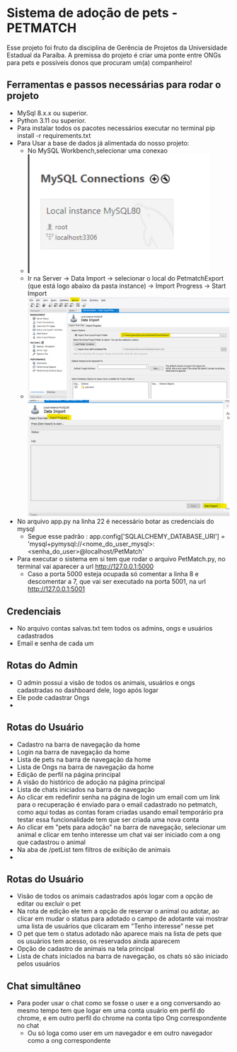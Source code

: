 # Sistema de adoção de pets - PETMATCH
Esse projeto foi fruto da disciplina de Gerência de Projetos da Universidade Estadual da Paraíba.
A premissa do projeto é criar uma ponte entre ONGs para pets e possíveis donos que procuram um(a) companheiro!

## Ferramentas e passos necessárias para rodar o projeto
- MySql 8.x.x ou superior.
- Python 3.11 ou superior.
- Para instalar todos os pacotes necessários executar no terminal  pip install -r requirements.txt
- Para Usar a base de dados já alimentada do nosso projeto:
  - No MySQL Workbench,selecionar uma conexao
  - ![img.png](img.png)
  - Ir na Server -> Data Import -> selecionar o local do PetmatchExport (que está logo abaixo da pasta instance) -> Import Progress -> Start Import
  - ![img_1.png](img_1.png) ![img_2.png](img_2.png)
- No arquivo app.py na linha 22 é necessário botar as credenciais do mysql
  - Segue esse padrão : app.config['SQLALCHEMY_DATABASE_URI'] = 'mysql+pymysql://<nome_do_user_mysql>:<senha_do_user>@localhost/PetMatch'
- Para executar o sistema em si tem que rodar o arquivo PetMatch.py, no terminal vai aparecer a url http://127.0.0.1:5000
  - Caso a porta 5000 esteja ocupada só comentar a linha 8 e descomentar a 7, que vai ser executado na porta 5001, na url http://127.0.0.1:5001


## Credenciais
- No arquivo contas salvas.txt tem todos os admins, ongs e usuários cadastrados 
- Email e senha de cada um

## Rotas do Admin
- O admin possui a visão de todos os animais, usuários e ongs cadastradas no dashboard dele, logo após logar
- Ele pode cadastrar Ongs
- 
## Rotas do Usuário
- Cadastro na barra de navegação da home
- Login na barra de navegação da home
- Lista de pets na barra de navegação da home
- Lista de Ongs na barra de navegação da home
- Edição de perfil na página principal
- A visão do histórico de adoção na página principal
- Lista de chats iniciados na barra de navegação
- Ao clicar em redefinir senha na página de login um email com um link para o recuperação é enviado para o email cadastrado no petmatch, como aqui todas as contas foram criadas usando email temporário pra testar essa funcionalidade tem que ser criada uma nova conta
- Ao clicar em "pets para adoção" na barra de navegação, selecionar um animal e clicar em tenho interesse um chat vai ser iniciado com a ong que cadastrou o animal
- Na aba de /petList tem filtros de exibição de animais
- 
## Rotas do Usuário
- Visão de todos os animais cadastrados após logar com a opção de editar ou excluir o pet
- Na rota de edição ele tem a opção de reservar o animal ou adotar, ao clicar em mudar o status para adotado o campo de adotante vai mostrar uma lista de usuários que clicaram em "Tenho interesse" nesse pet
- O pet que tem o status adotado não aparece mais na lista de pets que os usuários tem acesso, os reservados ainda aparecem
- Opção de cadastro de animais na tela principal
- Lista de chats iniciados na barra de navegação, os chats só são iniciado pelos usuários 

## Chat simultâneo
- Para poder usar o chat como se fosse o user e a ong conversando ao mesmo tempo tem que logar em uma conta usuário em perfil do chrome, e em outro perfil do chrome na conta tipo Ong correspondente no chat
  - Ou só loga como user em um navegador e em outro navegador como a ong correspondente 

